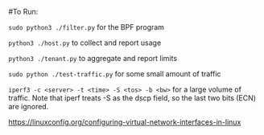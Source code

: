 #To Run:

`sudo python3 ./filter.py` for the BPF program

`python3 ./host.py` to collect and report usage

`python3 ./tenant.py` to aggregate and report limits

`sudo python ./test-traffic.py` for some small amount of traffic

`iperf3 -c <server> -t <time> -S <tos> -b <bw>` for a large volume of traffic. Note that iperf treats
-S as the dscp field, so the last two bits (ECN) are ignored.

https://linuxconfig.org/configuring-virtual-network-interfaces-in-linux